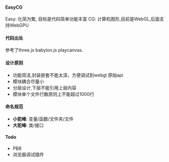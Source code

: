 #### EasyCG
Easy: 化简为繁, 目标是代码简单功能丰富
CG: 计算机图形,目前是WebGL,后面支持WebGPU

#### 代码出处
参考了three.js babylon.js playcanvas.

#### 设计原则
- 功能简洁,封装嵌套不能太深，方便调试到webgl 原始api
- 模块耦合尽量小
- 分层设计,下层不能引用上层内容
- 模块单个文件行数原则上不能超过1000行

#### 命名规范
- **小驼峰**: 变量/函数/文件夹/文件
- **大驼峰**: 类/接口


#### Todo
- PBR
- 浏览器调试插件
